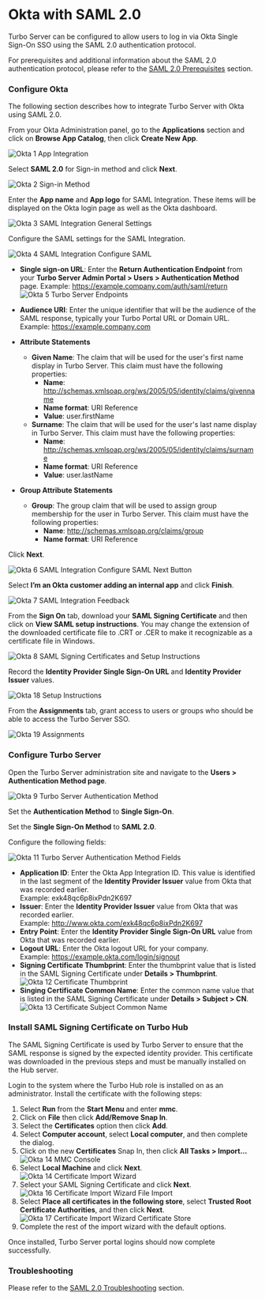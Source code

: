 # Okta with SAML 2.0

Turbo Server can be configured to allow users to log in via Okta Single Sign-On SSO using the SAML 2.0 authentication protocol.

For prerequisites and additional information about the SAML 2.0 authentication protocol, please refer to the [SAML 2.0 Prerequisites](/server/authentication/saml.html#prerequisites) section.

### Configure Okta

The following section describes how to integrate Turbo Server with Okta using SAML 2.0.

From your Okta Administration panel, go to the **Applications** section and click on **Browse App Catalog**, then click **Create New App**.

![Okta 1 App Integration](/images/Okta-1-app-integration.png)

Select **SAML 2.0** for Sign-in method and click **Next**.

![Okta 2 Sign-in Method](/images/Okta_2_Sign-in_Method.png)

Enter the **App name** and **App logo** for SAML Integration. These items will be displayed on the Okta login page as well as the Okta dashboard.

![Okta 3 SAML Integration General Settings](/images/Okta_3_SAML_Integration_General_Settings.png)

Configure the SAML settings for the SAML Integration.

![Okta 4 SAML Integration Configure SAML](/images/Okta_4_SAML_Integration_Configure_SAML.png)

- **Single sign-on URL**: Enter the **Return Authentication Endpoint** from your **Turbo Server Admin Portal > Users > Authentication Method** page.
  Example: https://example.company.com/auth/saml/return
  ![Okta 5 Turbo Server Endpoints](/images/Okta_5_Turbo_Server_Endpoints.png)

- **Audience URI**: Enter the unique identifier that will be the audience of the SAML response, typically your Turbo Portal URL or Domain URL.
  Example: https://example.company.com

- **Attribute Statements**

  - **Given Name**: The claim that will be used for the user's first name display in Turbo Server. This claim must have the following properties:
    - **Name**: http://schemas.xmlsoap.org/ws/2005/05/identity/claims/givenname
    - **Name format**: URI Reference
    - **Value**: user.firstName
  - **Surname**: The claim that will be used for the user's last name display in Turbo Server. This claim must have the following properties:
    - **Name**: http://schemas.xmlsoap.org/ws/2005/05/identity/claims/surname
    - **Name format**: URI Reference
    - **Value**: user.lastName

- **Group Attribute Statements**
  - **Group**: The group claim that will be used to assign group membership for the user in Turbo Server. This claim must have the following properties:
    - **Name**: http://schemas.xmlsoap.org/claims/group
    - **Name format**: URI Reference

Click **Next**.

![Okta 6 SAML Integration Configure SAML Next Button](/images/Okta_6_SAML_Integration_Configure_SAML_Next_Button.png)

Select **I’m an Okta customer adding an internal app** and click **Finish**.

![Okta 7 SAML Integration Feedback](/images/Okta_7_SAML_Integration_Feedback.png)

From the **Sign On** tab, download your **SAML Signing Certificate** and then click on **View SAML setup instructions**. You may change the extension of the downloaded certificate file to .CRT or .CER to make it recognizable as a certificate file in Windows.

![Okta 8 SAML Signing Certificates and Setup Instructions](/images/Okta_8_SAML_Signing_Certificates_and_Setup_Instructions.png)

Record the **Identity Provider Single Sign-On URL** and **Identity Provider Issuer** values.

![Okta 18 Setup Instructions](/images/Okta_18_Setup_Instructions.png)

From the **Assignments** tab, grant access to users or groups who should be able to access the Turbo Server SSO.

![Okta 19 Assignments](/images/Okta_19_Assignments.png)

### Configure Turbo Server

Open the Turbo Server administration site and navigate to the **Users > Authentication Method page**.

![Okta 9 Turbo Server Authentication Method](/images/Okta_9_Turbo_Server_Authentication_Method.png)

Set the **Authentication Method** to **Single Sign-On**.

Set the **Single Sign-On Method** to **SAML 2.0**.

Configure the following fields:

![Okta 11 Turbo Server Authentication Method Fields](/images/Okta_11_Turbo_Server_Authentication_Method_Fields.png)

- **Application ID**: Enter the Okta App Integration ID. This value is identified in the last segment of the **Identity Provider Issuer** value from Okta that was recorded earlier.  
  Example: exk48qc6p8ixPdn2K697
- **Issuer**: Enter the **Identity Provider Issuer** value from Okta that was recorded earlier.  
  Example: http://www.okta.com/exk48qc6p8ixPdn2K697
- **Entry Point**: Enter the **Identity Provider Single Sign-On URL** value from Okta that was recorded earlier.
- **Logout URL**: Enter the Okta logout URL for your company.  
  Example: https://example.okta.com/login/signout
- **Signing Certificate Thumbprint**: Enter the thumbprint value that is listed in the SAML Signing Certificate under **Details > Thumbprint**.
  ![Okta 12 Certificate Thumbprint](/images/Okta_12_Certificate_Thumbprint.png)
- **Singing Certificate Common Name**: Enter the common name value that is listed in the SAML Signing Certificate under **Details > Subject > CN**.
  ![Okta 13 Certificate Subject Common Name](/images/Okta_13_Certificate_Subject_Common_Name.png)

### Install SAML Signing Certificate on Turbo Hub

The SAML Signing Certificate is used by Turbo Server to ensure that the SAML response is signed by the expected identity provider. This certificate was downloaded in the previous steps and must be manually installed on the Hub server.

Login to the system where the Turbo Hub role is installed on as an administrator. Install the certificate with the following steps:

1. Select **Run** from the **Start Menu** and enter **mmc**.
2. Click on **File** then click **Add/Remove Snap In**.
3. Select the **Certificates** option then click **Add**.
4. Select **Computer account**, select **Local computer**, and then complete the dialog.
5. Click on the new **Certificates** Snap In, then click **All Tasks > Import...**
   ![Okta 14 MMC Console](/images/Okta_14_MMC_Console.png)
6. Select **Local Machine** and click **Next**.
   ![Okta 14 Certificate Import Wizard](/images/Okta_14_Certificate_Import_Wizard.png)
7. Select your SAML Signing Certificate and click **Next**.
   ![Okta 16 Certificate Import Wizard File Import](/images/Okta_16_Certificate_Import_Wizard_File_Import.png)
8. Select **Place all certificates in the following store**, select **Trusted Root Certificate Authorities**, and then click **Next**.
   ![Okta 17 Certificate Import Wizard Certificate Store](/images/Okta_17_Certificate_Import_Wizard_Certificate_Store.png)
9. Complete the rest of the import wizard with the default options.

Once installed, Turbo Server portal logins should now complete successfully.

### Troubleshooting

Please refer to the [SAML 2.0 Troubleshooting](/server/authentication/saml.html#troubleshooting) section.

